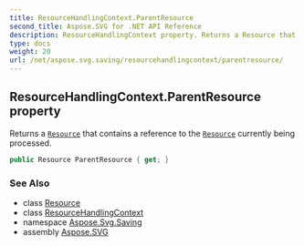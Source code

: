 ```yaml
---
title: ResourceHandlingContext.ParentResource
second_title: Aspose.SVG for .NET API Reference
description: ResourceHandlingContext property. Returns a Resource that contains a reference to the Resource currently being processed
type: docs
weight: 20
url: /net/aspose.svg.saving/resourcehandlingcontext/parentresource/
---
```

## ResourceHandlingContext.ParentResource property

Returns a [`Resource`](../../resource/) that contains a reference to the [`Resource`](../../resource/) currently being processed.

```csharp
public Resource ParentResource { get; }
```

### See Also

* class [Resource](../../resource/)
* class [ResourceHandlingContext](../)
* namespace [Aspose.Svg.Saving](../../../aspose.svg.saving/)
* assembly [Aspose.SVG](../../../)
